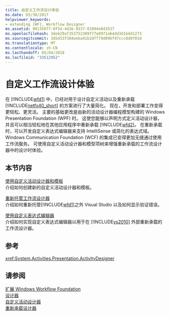 ```yaml
---
title: 自定义工作流设计体验
ms.date: 03/30/2017
helpviewer_keywords:
- extending [WF], Workflow Designer
ms.assetid: 98135077-0f5d-4d16-9337-01094e843537
ms.openlocfilehash: 3deb29af353752389f77e0971a64dd3d1b4d1273
ms.sourcegitcommit: 3d5d33f384eeba41b2dff79d096f47ccc8d8f03d
ms.translationtype: MT
ms.contentlocale: zh-CN
ms.lasthandoff: 05/04/2018
ms.locfileid: "33512952"
---
```

# <a name="customizing-the-workflow-design-experience"></a>自定义工作流设计体验
在 [!INCLUDE[wfd1](../../../includes/wfd1-md.md)] 中，已经对用于设计自定义活动以及重新承载 [!INCLUDE[netfx40_short](../../../includes/netfx40-short-md.md)] 的方案进行了大量简化。 现在，开发和部署工作变得更轻松、更灵活。 主要的基础更改是由新的活动设计器编程模型构建的 Windows Presentation Foundation (WPF) 时。 这使您能够以声明方式定义活动设计器，并且可以相当轻松地在其他应用程序中重新承载 [!INCLUDE[wfd2](../../../includes/wfd2-md.md)]。 在重新承载时，可以开发自定义表达式编辑器来支持 IntelliSense 或简化的表达式域。 Windows Communication Foundation (WCF) 的集成已变得更加无缝通过使用工作流服务。 可使用自定义活动设计器和模型项树来增强重新承载的工作流设计器中的设计时体验。  
  
## <a name="in-this-section"></a>本节内容  
 [使用自定义活动设计器和模板](../../../docs/framework/windows-workflow-foundation/using-custom-activity-designers-and-templates.md)  
 介绍如何创建新的自定义活动设计器和模板。  
  
 [重新托管工作流设计器](../../../docs/framework/windows-workflow-foundation/rehosting-the-workflow-designer.md)  
 介绍如何重新托管[!INCLUDE[wfd1](../../../includes/wfd1-md.md)]之外 Visual Studio 以及如何显示验证错误。  
  
 [使用自定义表达式编辑器](../../../docs/framework/windows-workflow-foundation/using-a-custom-expression-editor.md)  
 介绍如何实现自定义表达式编辑器以用于在 [!INCLUDE[vs2010](../../../includes/vs2010-md.md)] 外部重新承载的工作流设计器。  
  
## <a name="reference"></a>参考  
 <xref:System.Activities.Presentation.ActivityDesigner>  
  
## <a name="see-also"></a>请参阅  
 [扩展 Windows Workflow Foundation](../../../docs/framework/windows-workflow-foundation/extend.md)  
 [设计器](../../../docs/framework/windows-workflow-foundation/samples/designer.md)  
 [自定义活动设计器](../../../docs/framework/windows-workflow-foundation/samples/custom-activity-designers.md)  
 [重新承载设计器](../../../docs/framework/windows-workflow-foundation/samples/designer-rehosting.md)

